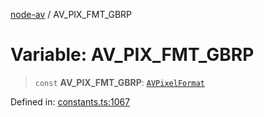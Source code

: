 [node-av](../globals.md) / AV\_PIX\_FMT\_GBRP

# Variable: AV\_PIX\_FMT\_GBRP

> `const` **AV\_PIX\_FMT\_GBRP**: [`AVPixelFormat`](../type-aliases/AVPixelFormat.md)

Defined in: [constants.ts:1067](https://github.com/seydx/av/blob/f8631fc881b394300b1479f511d55cf1c370a87f/src/constants/constants.ts#L1067)
